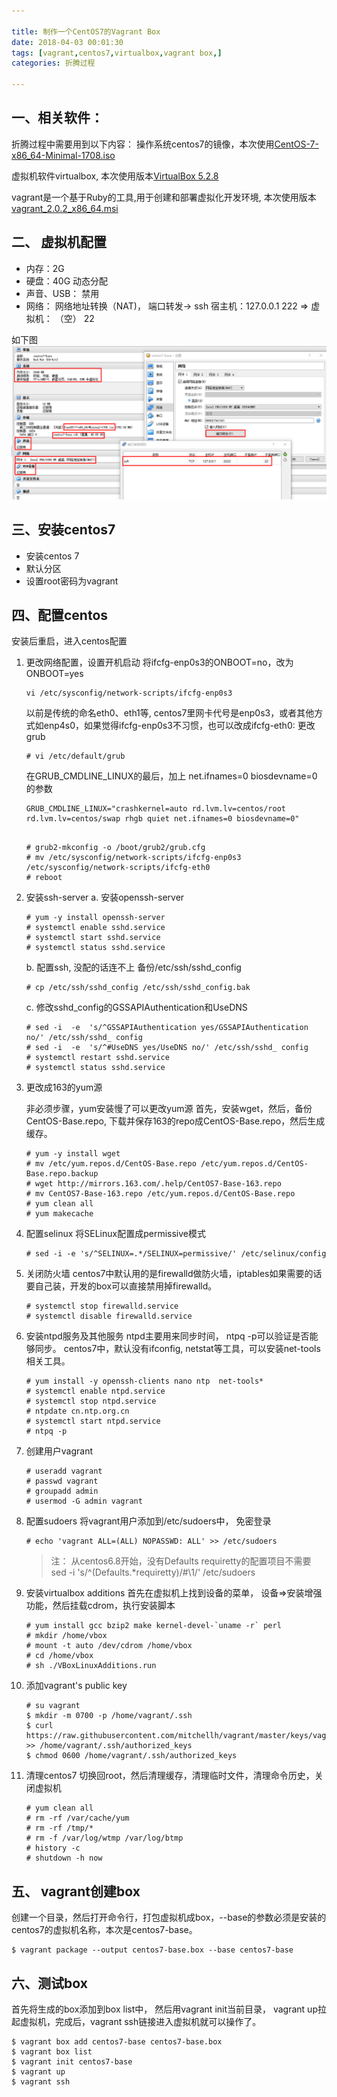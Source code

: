 ```yaml
---

title: 制作一个CentOS7的Vagrant Box
date: 2018-04-03 00:01:30
tags: [vagrant,centos7,virtualbox,vagrant box,]
categories: 折腾过程

---
```


## 一、相关软件：
折腾过程中需要用到以下内容： 
操作系统centos7的镜像，本次使用[CentOS-7-x86_64-Minimal-1708.iso](https://www.centos.org/download/)  


虚拟机软件virtualbox, 本次使用版本[VirtualBox 5.2.8](https://www.virtualbox.org/)
  
vagrant是一个基于Ruby的工具,用于创建和部署虚拟化开发环境, 本次使用版本[vagrant_2.0.2_x86_64.msi](https://www.vagrantup.com/downloads.html)  

## 二、 虚拟机配置

- 内存：2G
- 硬盘：40G  动态分配
- 声音、USB： 禁用
- 网络： 网络地址转换（NAT)， 端口转发-> ssh   宿主机：127.0.0.1  222 => 虚拟机： （空）  22

如下图![virtulbox-config][1]

## 三、安装centos7 
- 安装centos 7
- 默认分区 
- 设置root密码为vagrant 

## 四、配置centos

安装后重启，进入centos配置

1. 更改网络配置，设置开机启动
    将ifcfg-enp0s3的ONBOOT=no，改为ONBOOT=yes

    ```
    vi /etc/sysconfig/network-scripts/ifcfg-enp0s3 
    ```

    以前是传统的命名eth0、eth1等, centos7里网卡代号是enp0s3，或者其他方式如enp4s0，如果觉得ifcfg-enp0s3不习惯，也可以改成ifcfg-eth0: 
    更改grub

    ```  shell
    # vi /etc/default/grub
    ```

    在GRUB_CMDLINE_LINUX的最后，加上 net.ifnames=0 biosdevname=0 的参数

    ```  shell
    GRUB_CMDLINE_LINUX="crashkernel=auto rd.lvm.lv=centos/root rd.lvm.lv=centos/swap rhgb quiet net.ifnames=0 biosdevname=0"

    ```

    ``` shell

    # grub2-mkconfig -o /boot/grub2/grub.cfg
    # mv /etc/sysconfig/network-scripts/ifcfg-enp0s3  /etc/sysconfig/network-scripts/ifcfg-eth0
    # reboot

    ```

2. 安装ssh-server 
	a. 安装openssh-server
    ```
    # yum -y install openssh-server
    # systemctl enable sshd.service
    # systemctl start sshd.service
    # systemctl status sshd.service
    ```

    b. 配置ssh, 没配的话连不上
    备份/etc/ssh/sshd_config
	```
    # cp /etc/ssh/sshd_config /etc/ssh/sshd_config.bak
	```

    c. 修改sshd_config的GSSAPIAuthentication和UseDNS
    ```
    # sed -i  -e  's/^GSSAPIAuthentication yes/GSSAPIAuthentication no/' /etc/ssh/sshd_ config
	# sed -i  -e  's/^#UseDNS yes/UseDNS no/' /etc/ssh/sshd_ config
    # systemctl restart sshd.service
    # systemctl status sshd.service
	```

3. 更改成163的yum源

	非必须步骤，yum安装慢了可以更改yum源
    首先，安装wget，然后，备份CentOS-Base.repo, 下载并保存163的repo成CentOS-Base.repo，然后生成缓存。 
	```
    # yum -y install wget
    # mv /etc/yum.repos.d/CentOS-Base.repo /etc/yum.repos.d/CentOS-Base.repo.backup
    # wget http://mirrors.163.com/.help/CentOS7-Base-163.repo 
    # mv CentOS7-Base-163.repo /etc/yum.repos.d/CentOS-Base.repo
    # yum clean all
    # yum makecache
    ```

4. 配置selinux 
	将SELinux配置成permissive模式
    ```
    # sed -i -e 's/^SELINUX=.*/SELINUX=permissive/' /etc/selinux/config
    ```
5. 关闭防火墙
	centos7中默认用的是firewalld做防火墙，iptables如果需要的话要自己装，开发的box可以直接禁用掉firewalld。
    ```
    # systemctl stop firewalld.service
    # systemctl disable firewalld.service
    ```

6. 安装ntpd服务及其他服务
	ntpd主要用来同步时间， ntpq -p可以验证是否能够同步。
    centos7中，默认没有ifconfig, netstat等工具，可以安装net-tools相关工具。
	```
    # yum install -y openssh-clients nano ntp  net-tools*
    # systemctl enable ntpd.service
    # systemctl stop ntpd.service
    # ntpdate cn.ntp.org.cn
    # systemctl start ntpd.service
    # ntpq -p
    ```

7. 创建用户vagrant

	```
    # useradd vagrant
    # passwd vagrant
    # groupadd admin
    # usermod -G admin vagrant
    ```

8. 配置sudoers 
    将vagrant用户添加到/etc/sudoers中， 免密登录

	```
    # echo 'vagrant ALL=(ALL) NOPASSWD: ALL' >> /etc/sudoers
    ```

    > 注： 从centos6.8开始，没有Defaults requiretty的配置项目不需要
    > sed -i 's/^\(Defaults.*requiretty\)/#\1/' /etc/sudoers

9. 安装virtualbox additions
	首先在虚拟机上找到设备的菜单， 设备=>安装增强功能，然后挂载cdrom，执行安装脚本 
	```
    # yum install gcc bzip2 make kernel-devel-`uname -r` perl
    # mkdir /home/vbox
    # mount -t auto /dev/cdrom /home/vbox
    # cd /home/vbox
    # sh ./VBoxLinuxAdditions.run
    ```

10. 添加vagrant's public key 
	```
	# su vagrant
    $ mkdir -m 0700 -p /home/vagrant/.ssh
    $ curl https://raw.githubusercontent.com/mitchellh/vagrant/master/keys/vagrant.pub >> /home/vagrant/.ssh/authorized_keys
    $ chmod 0600 /home/vagrant/.ssh/authorized_keys
    ```

11. 清理centos7
	切换回root，然后清理缓存，清理临时文件，清理命令历史，关闭虚拟机
    ```
    # yum clean all
    # rm -rf /var/cache/yum 
    # rm -rf /tmp/*
    # rm -f /var/log/wtmp /var/log/btmp
    # history -c
	# shutdown -h now
    ```

## 五、 vagrant创建box
创建一个目录，然后打开命令行，打包虚拟机成box，--base的参数必须是安装的centos7的虚拟机名称，本次是centos7-base。
```
$ vagrant package --output centos7-base.box --base centos7-base
```

## 六、测试box
首先将生成的box添加到box list中， 然后用vagrant init当前目录， vagrant up拉起虚拟机，完成后，vagrant ssh链接进入虚拟机就可以操作了。 
```
$ vagrant box add centos7-base centos7-base.box
$ vagrant box list
$ vagrant init centos7-base
$ vagrant up
$ vagrant ssh
```

  [1]: How-To-Create-A-CentOS7-Vagrant-Base-Box/virtualbox-config.png
  